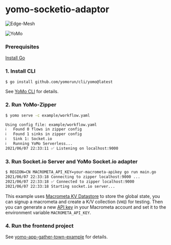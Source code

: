 # yomo-socketio-adaptor

![Edge-Mesh](https://github.com/yomorun/yomo-socketio-adapter/blob/main/edge-mesh.jpg)

![YoMo](https://github.com/yomorun/yomo-socketio-adapter/blob/main/adapter.png)

### Prerequisites

[Install Go](https://golang.org/doc/install)

### 1. Install CLI

```bash
$ go install github.com/yomorun/cli/yomo@latest
```

See [YoMo CLI](https://github.com/yomorun/cli#installing) for details.

### 2. Run YoMo-Zipper

```bash
$ yomo serve -c example/workflow.yaml

Using config file: example/workflow.yaml
ℹ️   Found 0 flows in zipper config
ℹ️   Found 1 sinks in zipper config
ℹ️   Sink 1: Socket.io
ℹ️   Running YoMo Serverless...
2021/06/07 22:33:11 ✅ Listening on localhost:9000
```

### 3. Run Socket.io Server and YoMo Socket.io adapter

```bash
$ REGION=CN MACROMETA_API_KEY=your-macrometa-apikey go run main.go
2021/06/07 22:33:18 Connecting to zipper localhost:9000 ...
2021/06/07 22:33:18 ✅ Connected to zipper localhost:9000
2021/06/07 22:33:18 Starting socket.io server...
```

This example uses [Macrometa KV Datastore](https://www.macrometa.com/products/nosql/kv) to store the global state, you can signup a macrometa and create a K/V collection (`VHQ`) for testing. Then you can generate a new [API key](https://gdn.paas.macrometa.io/#accounts/apikeys) in your Macrometa account and set it to the environment variable `MACROMETA_API_KEY`.

### 4. Run the frontend project

See [yomo-app-gather-town-example](https://github.com/yomorun/yomo-app-gather-town-example) for details.
